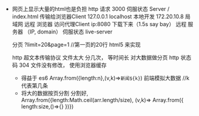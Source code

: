 - 网页上显示大量的html也是负担
    http 请求 3000 伺服状态 Server
    / index.html  传输给浏览器Client
    127.0.0.1 localhost 本地开发
    172.20.10.8 局域网   远程
    浏览器 访问代理Client   ip:8080 下载下来（1.5s say bay）
    远程 服务器 （IP, domain）  伺服状态 live-server

    分页    ?limit=20&page=1 //第一页的20行
    html5   来实现
    
    http 超文本传输协议
    文件太大 分几次， 等时间长 对大数据做分页
    http 状态码 304 文件没有修改，    使用浏览器缓存

    - 得益于 es6 Array.from({length:n},(v,k)=>`新闻${k}`) 前端模拟大数据  //k代表第几条
    - 将大的数据按页分割 分割好,    Array.from({length:Math.ceil(arr.length/size), (v,k)=> Array.from({
        length:size,()=>{}
    })})



